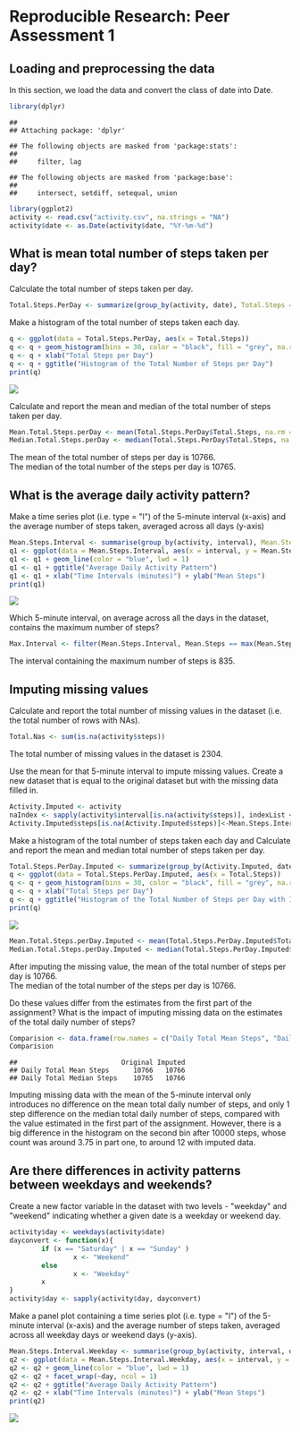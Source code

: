 # Reproducible Research: Peer Assessment 1

## Loading and preprocessing the data

In this section, we load the data and convert the class of date into Date.  

```r
library(dplyr)
```

```
## 
## Attaching package: 'dplyr'
```

```
## The following objects are masked from 'package:stats':
## 
##     filter, lag
```

```
## The following objects are masked from 'package:base':
## 
##     intersect, setdiff, setequal, union
```

```r
library(ggplot2)
activity <- read.csv("activity.csv", na.strings = "NA")
activity$date <- as.Date(activity$date, "%Y-%m-%d")
```

## What is mean total number of steps taken per day?
Calculate the total number of steps taken per day.  

```r
Total.Steps.PerDay <- summarize(group_by(activity, date), Total.Steps = sum(steps))
```

Make a histogram of the total number of steps taken each day.

```r
q <- ggplot(data = Total.Steps.PerDay, aes(x = Total.Steps))
q <- q + geom_histogram(bins = 30, color = "black", fill = "grey", na.rm = TRUE)
q <- q + xlab("Total Steps per Day")
q <- q + ggtitle("Histogram of the Total Number of Steps per Day")
print(q)
```

![](PA1_template_files/figure-html/unnamed-chunk-3-1.png)<!-- -->

Calculate and report the mean and median of the total number of steps taken per day.  

```r
Mean.Total.Steps.perDay <- mean(Total.Steps.PerDay$Total.Steps, na.rm = TRUE)
Median.Total.Steps.perDay <- median(Total.Steps.PerDay$Total.Steps, na.rm = TRUE)
```
The mean of the total number of steps per day is 10766.  
The median of the total number of the steps per day is 10765.  

## What is the average daily activity pattern?

Make a time series plot (i.e. type = "l") of the 5-minute interval (x-axis) and the average number of steps taken, averaged across all days (y-axis)

```r
Mean.Steps.Interval <- summarise(group_by(activity, interval), Mean.Steps = mean(steps, na.rm = TRUE))
q1 <- ggplot(data = Mean.Steps.Interval, aes(x = interval, y = Mean.Steps))
q1 <- q1 + geom_line(color = "blue", lwd = 1)
q1 <- q1 + ggtitle("Average Daily Activity Pattern")
q1 <- q1 + xlab("Time Intervals (minutes)") + ylab("Mean Steps")
print(q1)
```

![](PA1_template_files/figure-html/unnamed-chunk-5-1.png)<!-- -->

Which 5-minute interval, on average across all the days in the dataset, contains the maximum number of steps?

```r
Max.Interval <- filter(Mean.Steps.Interval, Mean.Steps == max(Mean.Steps))$interval
```
The interval containing the maximum number of steps is 835.

## Imputing missing values

Calculate and report the total number of missing values in the dataset (i.e. the total number of rows with NAs).

```r
Total.Nas <- sum(is.na(activity$steps))
```
The total number of missing values in the dataset is 2304.  
 
Use the mean for that 5-minute interval to impute missing values. 
Create a new dataset that is equal to the original dataset but with the missing data filled in.  

```r
Activity.Imputed <- activity
naIndex <- sapply(activity$interval[is.na(activity$steps)], indexList <- function(x){which(Mean.Steps.Interval$interval==x)})
Activity.Imputed$steps[is.na(Activity.Imputed$steps)]<-Mean.Steps.Interval$Mean.Steps[naIndex]
```

Make a histogram of the total number of steps taken each day and Calculate and report the mean and median total number of steps taken per day. 

```r
Total.Steps.PerDay.Imputed <- summarize(group_by(Activity.Imputed, date), Total.Steps = sum(steps))
q <- ggplot(data = Total.Steps.PerDay.Imputed, aes(x = Total.Steps))
q <- q + geom_histogram(bins = 30, color = "black", fill = "grey", na.rm = TRUE)
q <- q + xlab("Total Steps per Day")
q <- q + ggtitle("Histogram of the Total Number of Steps per Day with Imputed Data")
print(q)
```

![](PA1_template_files/figure-html/unnamed-chunk-9-1.png)<!-- -->

```r
Mean.Total.Steps.perDay.Imputed <- mean(Total.Steps.PerDay.Imputed$Total.Steps, na.rm = TRUE)
Median.Total.Steps.perDay.Imputed <- median(Total.Steps.PerDay.Imputed$Total.Steps, na.rm = TRUE)
```

After imputing the missing value, the mean of the total number of steps per day is 10766.  
The median of the total number of the steps per day is 10766.  

Do these values differ from the estimates from the first part of the assignment? What is the impact of imputing missing data on the estimates of the total daily number of steps?


```r
Comparision <- data.frame(row.names = c("Daily Total Mean Steps", "Daily Total Median Steps"), Original = c(format(Mean.Total.Steps.perDay, scientific=FALSE, digits = 0), format(Median.Total.Steps.perDay, scientific=FALSE, digits = 0)), Imputed = c(format(Mean.Total.Steps.perDay.Imputed, scientific=FALSE, digits = 0), format(Median.Total.Steps.perDay.Imputed,scientific=FALSE, digits = 0)))
Comparision
```

```
##                          Original Imputed
## Daily Total Mean Steps      10766   10766
## Daily Total Median Steps    10765   10766
```

Imputing missing data with the mean of the 5-minute interval only introduces no difference on the mean total daily number of steps, and only 1 step difference on the median total daily number of steps, compared with the value estimated in the first part of the assignment. However, there is a big difference in the histogram on the second bin after 10000 steps, whose count was around 3.75 in part one, to around 12 with imputed data. 

## Are there differences in activity patterns between weekdays and weekends?

Create a new factor variable in the dataset with two levels - "weekday" and "weekend" indicating whether a given date is a weekday or weekend day.  

```r
activity$day <- weekdays(activity$date)
dayconvert <- function(x){
        if (x == "Saturday" | x == "Sunday" )
                x <- "Weekend"
        else
                x <- "Weekday"
        x
}
activity$day <- sapply(activity$day, dayconvert)
```

Make a panel plot containing a time series plot (i.e. type = "l") of the 5-minute interval (x-axis) and the average number of steps taken, averaged across all weekday days or weekend days (y-axis).  

```r
Mean.Steps.Interval.Weekday <- summarise(group_by(activity, interval, day), Mean.Steps = mean(steps, na.rm = TRUE))
q2 <- ggplot(data = Mean.Steps.Interval.Weekday, aes(x = interval, y = Mean.Steps))
q2 <- q2 + geom_line(color = "blue", lwd = 1)
q2 <- q2 + facet_wrap(~day, ncol = 1)
q2 <- q2 + ggtitle("Average Daily Activity Pattern")
q2 <- q2 + xlab("Time Intervals (minutes)") + ylab("Mean Steps")
print(q2)
```

![](PA1_template_files/figure-html/unnamed-chunk-12-1.png)<!-- -->
